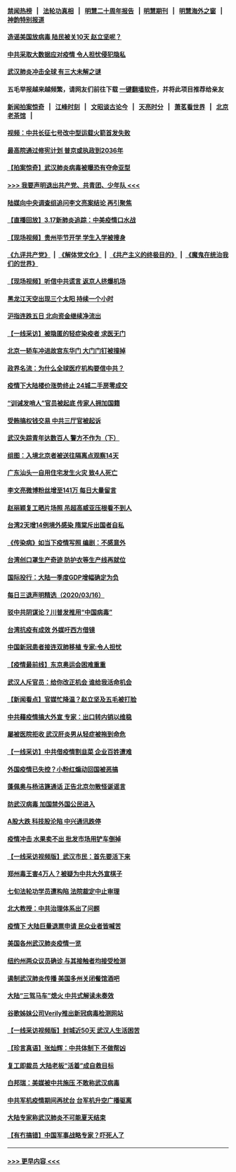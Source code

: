 #### [禁闻热榜](热点新闻.md?=0)  &nbsp;&nbsp;|&nbsp;&nbsp; [法轮功真相](https://github.com/gfw-breaker/truth/blob/master/README.md?=0) &nbsp;&nbsp;|&nbsp;&nbsp; [明慧二十周年报告](https://github.com/gfw-breaker/mh-reports/blob/master/README.md?=0) &nbsp;&nbsp;|&nbsp;&nbsp;[明慧期刊](https://github.com/gfw-breaker/mh-qikan) &nbsp;&nbsp;|&nbsp;&nbsp; [明慧海外之窗](https://github.com/gfw-breaker/mh-news/blob/master/README.md?=0) &nbsp;&nbsp;|&nbsp;&nbsp; [神韵特别报道](https://github.com/gfw-breaker/mh-news/blob/master/shenyun.md?=0)
#### [造谣美国放病毒 陆民被关10天 赵立坚呢？](../pages/nsc413/n11947376.md?t=03172331) 
#### [中共采取大数据应对疫情 令人担忧侵犯隐私](../pages/nsc413/n11947286.md?t=03172331) 
#### [武汉肺炎冲击全球 有三大未解之谜](../pages/nsc413/n11946311.md?t=03172331) 
#### 五毛举报越来越频繁，请网友们前往下载 [一键翻墙软件](https://github.com/gfw-breaker/ssr-accounts)，并将此项目推荐给亲友
#### [新闻拍案惊奇](https://github.com/gfw-breaker/banned-news/blob/master/pages/link4.md) &nbsp;&nbsp;|&nbsp;&nbsp; [江峰时刻](https://github.com/gfw-breaker/banned-news/blob/master/pages/link4.md) &nbsp;&nbsp;|&nbsp;&nbsp; [文昭谈古论今](https://github.com/gfw-breaker/banned-news/blob/master/pages/link4.md) &nbsp;&nbsp;|&nbsp;&nbsp; [天亮时分](https://github.com/gfw-breaker/banned-news/blob/master/pages/link4.md) &nbsp;&nbsp;|&nbsp;&nbsp; [萧茗看世界](https://github.com/gfw-breaker/banned-news/blob/master/pages/link4.md) &nbsp;&nbsp;|&nbsp;&nbsp; [北京老茶馆](https://github.com/gfw-breaker/banned-news/blob/master/pages/link4.md) &nbsp;&nbsp;|&nbsp;&nbsp; 
#### [视频：中共长征七号改中型运载火箭首发失败](../pages/nsc413/n11947141.md?t=03172331) 
#### [最高院通过修宪计划 普京或执政到2036年](../pages/nsc413/n11947240.md?t=03172331) 
#### [【拍案惊奇】武汉肺炎病毒被曝恐有夺命亚型](../pages/nsc413/n11945922.md?t=03172331) 
#### [>>> 我要声明退出共产党、共青团、少年队 <<<](https://github.com/begood0513/goodnews/blob/master/quit/letter.md) 
#### [陆媒向中央调查组追问李文亮案结论 再引聚焦](../pages/nsc413/n11946972.md?t=03172331) 
#### [【直播回放】3.17新肺炎追踪：中美疫情口水战](../pages/nsc413/n11947234.md?t=03172331) 
#### [【现场视频】贵州毕节开学 学生入学被搜身](../pages/nsc413/n11946908.md?t=03172331) 
#### [《九评共产党》](https://github.com/begood0513/9ping.md/blob/master/README.md) &nbsp;|&nbsp; [《解体党文化》](../../../../jtdwh.md/blob/master/README.md)  &nbsp;|&nbsp; [《共产主义的终极目的》](../../../../gczydzjmd.md/blob/master/README.md) &nbsp;|&nbsp; [《魔鬼在统治我们的世界》](../../../../mgztzwmdsj.md/blob/master/README.md) 
#### [【现场视频】听信中共谎言 返京人挤爆机场](../pages/nsc413/n11946346.md?t=03172331) 
#### [黑龙江天空出现三个太阳 持续一个小时](../pages/nsc413/n11946668.md?t=03172331) 
#### [沪指连跌五日 北向资金继续净流出](../pages/nsc413/n11946599.md?t=03172331) 
#### [【一线采访】被隐匿的轻症染疫者 求医无门](../pages/nsc413/n11946690.md?t=03172331) 
#### [北京一轿车冲进故宫东华门 大门门钉被撞掉](../pages/nsc413/n11946806.md?t=03172331) 
#### [政界名流：为什么全球医疗机构要信中共？](../pages/nsc413/n11945479.md?t=03172331) 
#### [疫情下大陆楼价涨势终止 24城二手房零成交](../pages/nsc413/n11946051.md?t=03172331) 
#### [“训诫发哨人”官员被起底 传家人拥加国籍](../pages/nsc413/n11946494.md?t=03172331) 
#### [受贿搞权钱交易 中共三厅官被起诉](../pages/nsc413/n11946230.md?t=03172331) 
#### [武汉失踪青年达数百人 警方不作为（下）](../pages/nsc413/n11945457.md?t=03172331) 
#### [组图：入境北京者被送往隔离点观察14天](../pages/nsc413/n11946045.md?t=03172331) 
#### [广东汕头一自用住宅发生火灾 致4人死亡](../pages/nsc413/n11946226.md?t=03172331) 
#### [李文亮微博粉丝增至141万 每日大量留言](../pages/nsc413/n11946191.md?t=03172331) 
#### [赵丽颖复工晒片场照 吊超高威亚压根看不到人](../pages/nsc413/n11945468.md?t=03172331) 
#### [台湾2天增14例境外感染 隋棠斥出国者自私](../pages/nsc413/n11944948.md?t=03172331) 
#### [《传染病》如当下疫情写照 编剧：不感意外](../pages/nsc413/n11945263.md?t=03172331) 
#### [台湾创口罩生产奇迹 防护衣等生产线再就位](../pages/nsc413/n11945835.md?t=03172331) 
#### [国际投行：大陆一季度GDP增幅确定为负](../pages/nsc413/n11945695.md?t=03172331) 
#### [每日三退声明精选（2020/03/16）](../pages/nsc413/n11946080.md?t=03172331) 
#### [驳中共阴谋论？川普发推用“中国病毒”](../pages/nsc413/n11945945.md?t=03172331) 
#### [台湾抗疫有成效 外媒吁西方借镜](../pages/nsc413/n11945846.md?t=03172331) 
#### [中国新冠患者接连双肺移植 专家:令人担忧](../pages/nsc413/n11945516.md?t=03172331) 
#### [【疫情最前线】东京奥运会困难重重](../pages/nsc413/n11945183.md?t=03172331) 
#### [武汉人斥官员：给你改正机会 谁给我活命机会](../pages/nsc413/n11945531.md?t=03172331) 
#### [【新闻看点】官媒忙降温？赵立坚及五毛被打脸](../pages/nsc413/n11945071.md?t=03172331) 
#### [中共藉疫情搞大外宣 专家：出口转内销以维稳](../pages/nsc413/n11945411.md?t=03172331) 
#### [屡被医院拒收 武汉肝炎男从轻症被拖到命危](../pages/nsc413/n11945383.md?t=03172331) 
#### [【一线采访】中共借疫情割韭菜 企业百姓遭难](../pages/nsc413/n11944978.md?t=03172331) 
#### [外国疫情已失控？小粉红煽动回国被恶搞](../pages/nsc413/n11945338.md?t=03172331) 
#### [蓬佩奥与杨洁篪通话 正告北京勿散怪诞谣言](../pages/nsc413/n11945291.md?t=03172331) 
#### [防武汉病毒 加国禁外国公民进入](../pages/nsc413/n11945086.md?t=03172331) 
#### [A股大跌 科技股沦陷 中兴通讯跌停](../pages/nsc413/n11945354.md?t=03172331) 
#### [疫情冲击 水果卖不出 批发市场用铲车倒掉](../pages/nsc413/n11945316.md?t=03172331) 
#### [【一线采访视频版】武汉市民：首先要活下来](../pages/nsc413/n11941189.md?t=03172331) 
#### [郑州毒王害4万人？被疑为中共大外宣棋子](../pages/nsc413/n11945135.md?t=03172331) 
#### [七旬法轮功学员遭构陷 法院裁定中止审理](../pages/nsc413/n11944945.md?t=03172331) 
#### [北大教授：中共治理体系出了问题](../pages/nsc413/n11944777.md?t=03172331) 
#### [疫情下 大陆巨量退票申请 民众业者皆喊苦](../pages/nsc413/n11942459.md?t=03172331) 
#### [美国各州武汉肺炎疫情一览](../pages/nsc413/n11944066.md?t=03172331) 
#### [纽约州两众议员确诊 与其接触者均接受检测](../pages/nsc413/n11944930.md?t=03172331) 
#### [遏制武汉肺炎传播 美国多州关闭餐馆酒吧](../pages/nsc413/n11944857.md?t=03172331) 
#### [大陆“三驾马车”熄火 中共式解读未奏效](../pages/nsc413/n11944868.md?t=03172331) 
#### [谷歌姊妹公司Verily推出新冠病毒检测网站](../pages/nsc413/n11945017.md?t=03172331) 
#### [【一线采访视频版】封城近50天 武汉人生活困苦](../pages/nsc413/n11941216.md?t=03172331) 
#### [【珍言真语】张灿辉：中共体制下 不做帮凶](../pages/nsc413/n11944986.md?t=03172331) 
#### [复工即裁员 大陆老板“活着”成自救目标](../pages/nsc413/n11944849.md?t=03172331) 
#### [白邦瑞：美媒被中共施压 不敢称武汉病毒](../pages/nsc413/n11944815.md?t=03172331) 
#### [中共军机疫情期间再扰台 台军机升空广播驱离](../pages/nsc413/n11944819.md?t=03172331) 
#### [大陆专家称武汉肺炎不可能夏天结束](../pages/nsc413/n11944635.md?t=03172331) 
#### [【有冇搞错】中国军事战略专家？吓死人了](../pages/nsc413/n11944939.md?t=03172331) 

----
#### [ >>> 更早内容 <<< ](../indexes/nsc413-earlier.md)
